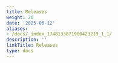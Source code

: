 ```yaml
---
title: Releases
weight: 20
date: '2025-06-12'
aliases:
- /docs/_index_1748133871900423219_1_1/
description: ''
linkTitle: Releases
type: docs
---
```



